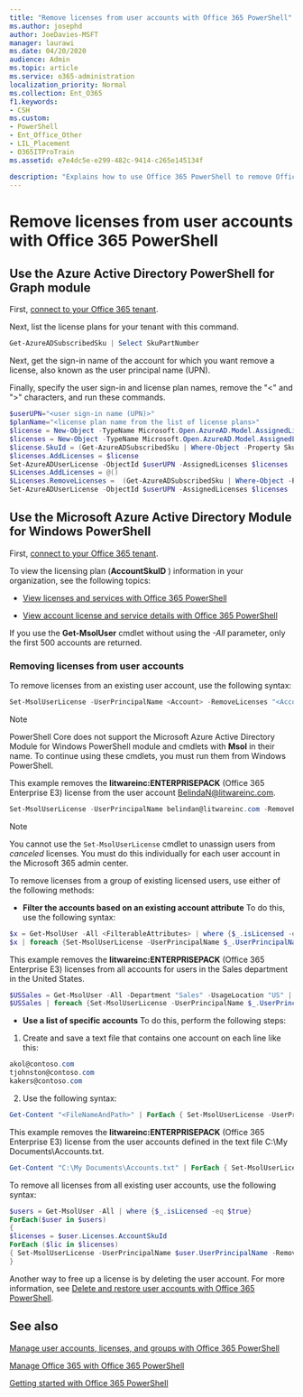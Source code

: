 ```yaml
---
title: "Remove licenses from user accounts with Office 365 PowerShell"
ms.author: josephd
author: JoeDavies-MSFT
manager: laurawi
ms.date: 04/20/2020
audience: Admin
ms.topic: article
ms.service: o365-administration
localization_priority: Normal
ms.collection: Ent_O365
f1.keywords:
- CSH
ms.custom: 
- PowerShell
- Ent_Office_Other
- LIL_Placement
- O365ITProTrain
ms.assetid: e7e4dc5e-e299-482c-9414-c265e145134f

description: "Explains how to use Office 365 PowerShell to remove Office 365 licenses that were previously assigned to users."
---
```


# Remove licenses from user accounts with Office 365 PowerShell

## Use the Azure Active Directory PowerShell for Graph module

First, [connect to your Office 365 tenant](connect-to-office-365-powershell.md#connect-with-the-azure-active-directory-powershell-for-graph-module).

Next, list the license plans for your tenant with this command.

```powershell
Get-AzureADSubscribedSku | Select SkuPartNumber
```

Next, get the sign-in name of the account for which you want remove a license, also known as the user principal name (UPN).

Finally, specify the user sign-in and license plan names, remove the "<" and ">" characters, and run these commands.

```powershell
$userUPN="<user sign-in name (UPN)>"
$planName="<license plan name from the list of license plans>"
$license = New-Object -TypeName Microsoft.Open.AzureAD.Model.AssignedLicense
$licenses = New-Object -TypeName Microsoft.Open.AzureAD.Model.AssignedLicenses
$license.SkuId = (Get-AzureADSubscribedSku | Where-Object -Property SkuPartNumber -Value $planName -EQ).SkuID
$licenses.AddLicenses = $license
Set-AzureADUserLicense -ObjectId $userUPN -AssignedLicenses $licenses
$Licenses.AddLicenses = @()
$Licenses.RemoveLicenses =  (Get-AzureADSubscribedSku | Where-Object -Property SkuPartNumber -Value $planName -EQ).SkuID
Set-AzureADUserLicense -ObjectId $userUPN -AssignedLicenses $licenses
```

## Use the Microsoft Azure Active Directory Module for Windows PowerShell

First, [connect to your Office 365 tenant](connect-to-office-365-powershell.md#connect-with-the-microsoft-azure-active-directory-module-for-windows-powershell).
   
To view the licensing plan (**AccountSkuID** ) information in your organization, see the following topics:
    
  - [View licenses and services with Office 365 PowerShell](view-licenses-and-services-with-office-365-powershell.md)
    
  - [View account license and service details with Office 365 PowerShell](view-account-license-and-service-details-with-office-365-powershell.md)
    
If you use the **Get-MsolUser** cmdlet without using the _-All_ parameter, only the first 500 accounts are returned.
    
### Removing licenses from user accounts

To remove licenses from an existing user account, use the following syntax:
  
```powershell
Set-MsolUserLicense -UserPrincipalName <Account> -RemoveLicenses "<AccountSkuId1>", "<AccountSkuId2>"...
```

>[!Note]
>PowerShell Core does not support the Microsoft Azure Active Directory Module for Windows PowerShell module and cmdlets with **Msol** in their name. To continue using these cmdlets, you must run them from Windows PowerShell.
>

This example removes the **litwareinc:ENTERPRISEPACK** (Office 365 Enterprise E3) license from the user account BelindaN@litwareinc.com.
  
```powershell
Set-MsolUserLicense -UserPrincipalName belindan@litwareinc.com -RemoveLicenses "litwareinc:ENTERPRISEPACK"
```

>[!Note]
>You cannot use the `Set-MsolUserLicense` cmdlet to unassign users from *canceled* licenses. You must do this individually for each user account in the Microsoft 365 admin center.
>

To remove licenses from a group of existing licensed users, use either of the following methods:
  
- **Filter the accounts based on an existing account attribute** To do this, use the following syntax:
    
```powershell
$x = Get-MsolUser -All <FilterableAttributes> | where {$_.isLicensed -eq $true}
$x | foreach {Set-MsolUserLicense -UserPrincipalName $_.UserPrincipalName -RemoveLicenses "<AccountSkuId1>", "<AccountSkuId2>"...}
```

This example removes the  **litwareinc:ENTERPRISEPACK** (Office 365 Enterprise E3) licenses from all accounts for users in the Sales department in the United States.
    
```powershell
$USSales = Get-MsolUser -All -Department "Sales" -UsageLocation "US" | where {$_.isLicensed -eq $true}
$USSales | foreach {Set-MsolUserLicense -UserPrincipalName $_.UserPrincipalName -RemoveLicenses "litwareinc:ENTERPRISEPACK"}
```

- **Use a list of specific accounts** To do this, perform the following steps:
    
1. Create and save a text file that contains one account on each line like this:
    
  ```powershell
akol@contoso.com
tjohnston@contoso.com
kakers@contoso.com
  ```

2. Use the following syntax:
    
  ```powershell
  Get-Content "<FileNameAndPath>" | ForEach { Set-MsolUserLicense -UserPrincipalName $_ -RemoveLicenses "<AccountSkuId1>", "<AccountSkuId2>"... }
  ```

This example removes the **litwareinc:ENTERPRISEPACK** (Office 365 Enterprise E3) license from the user accounts defined in the text file C:\My Documents\Accounts.txt.
    
  ```powershell
  Get-Content "C:\My Documents\Accounts.txt" | ForEach { Set-MsolUserLicense -UserPrincipalName $_ -RemoveLicenses "litwareinc:ENTERPRISEPACK" }
  ```

To remove all licenses from all existing user accounts, use the following syntax:
  
```powershell
$users = Get-MsolUser -All | where {$_.isLicensed -eq $true}
ForEach($user in $users)
{
$licenses = $user.Licenses.AccountSkuId
ForEach ($lic in $licenses)
{ Set-MsolUserLicense -UserPrincipalName $user.UserPrincipalName -RemoveLicenses $lic }
}
```

Another way to free up a license is by deleting the user account. For more information, see [Delete and restore user accounts with Office 365 PowerShell](delete-and-restore-user-accounts-with-office-365-powershell.md).
  
## See also

[Manage user accounts, licenses, and groups with Office 365 PowerShell](manage-user-accounts-and-licenses-with-office-365-powershell.md)
  
[Manage Office 365 with Office 365 PowerShell](manage-office-365-with-office-365-powershell.md)
  
[Getting started with Office 365 PowerShell](getting-started-with-office-365-powershell.md)

